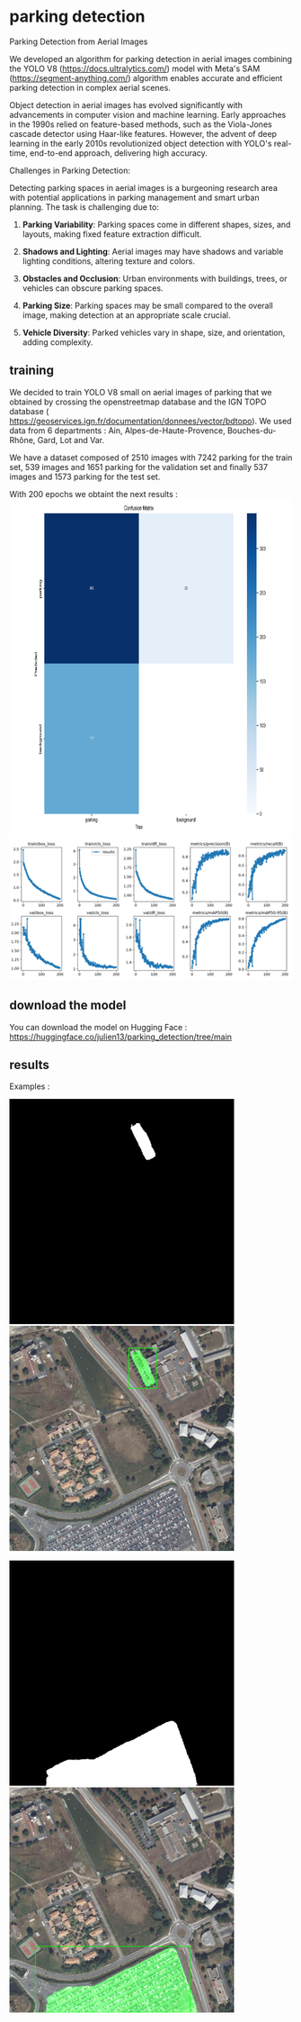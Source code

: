 # parking detection
Parking Detection from Aerial Images 

We developed an algorithm for parking detection in aerial images combining the YOLO V8 (https://docs.ultralytics.com/) model with Meta's SAM (https://segment-anything.com/) algorithm enables accurate and efficient parking detection in complex aerial scenes.

Object detection in aerial images has evolved significantly with advancements in computer vision and machine learning. Early approaches in the 1990s relied on feature-based methods, such as the Viola-Jones cascade detector using Haar-like features. However, the advent of deep learning in the early 2010s revolutionized object detection with YOLO's real-time, end-to-end approach, delivering high accuracy.

Challenges in Parking Detection:

Detecting parking spaces in aerial images is a burgeoning research area with potential applications in parking management and smart urban planning. The task is challenging due to:

1. **Parking Variability**: Parking spaces come in different shapes, sizes, and layouts, making fixed feature extraction difficult.

2. **Shadows and Lighting**: Aerial images may have shadows and variable lighting conditions, altering texture and colors.

3. **Obstacles and Occlusion**: Urban environments with buildings, trees, or vehicles can obscure parking spaces.

4. **Parking Size**: Parking spaces may be small compared to the overall image, making detection at an appropriate scale crucial.

5. **Vehicle Diversity**: Parked vehicles vary in shape, size, and orientation, adding complexity.

## training 
We decided to train YOLO V8 small on aerial images of parking that we obtained by crossing the openstreetmap database and the IGN TOPO database ( https://geoservices.ign.fr/documentation/donnees/vector/bdtopo). 
We used data from 6 departments : Ain, Alpes-de-Haute-Provence, Bouches-du-Rhône, Gard, Lot and Var.

We have a dataset composed of 2510 images with 7242 parking for the train set, 539 images and 1651 parking for the validation set and finally 537 images and 1573 parking for the test set.

With 200 epochs we obtaint the next results : 
<img src="images/confusion_matrix.png" alt="confusion matrix" height="600" />
<img src="images/results.png" alt="results" />


## download the model 

You can download the model on Hugging Face : https://huggingface.co/julien13/parking_detection/tree/main


## results
Examples :

<img src="images/Merignac148.jpg_mask_0.png" alt="example 1 mask" width="400"/>   <img src="images/Merignac148.jpg_result_0.png" alt="example 1 result" width="400"/>


<img src="images/Merignac148.jpg_mask_1.png" alt="example 2 mask" width="400"/>  <img src="images/Merignac148.jpg_result_1.png" alt="example 2 result" width="400"/>



